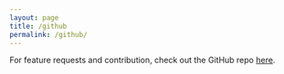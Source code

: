 ```yaml
---
layout: page
title: /github
permalink: /github/
---
```


<script>
  window.location.href = "https://github.com/eilseq/Dice";
</script>

<p>For feature requests and contribution, check out the GitHub repo <a href="https://github.com/eilseq/Dice">here</a>.</p>
